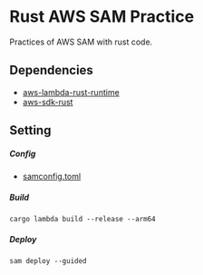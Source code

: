 # Rust AWS SAM Practice
Practices of AWS SAM with rust code.


## Dependencies
 - [aws-lambda-rust-runtime](https://github.com/awslabs/aws-lambda-rust-runtime)
 - [aws-sdk-rust](https://github.com/awslabs/aws-sdk-rust)

## Setting

##### Config
 - [samconfig.toml](https://docs.aws.amazon.com/serverless-application-model/latest/developerguide/serverless-sam-cli-config.html)


##### Build
```
cargo lambda build --release --arm64
```

##### Deploy
```
sam deploy --guided
```
